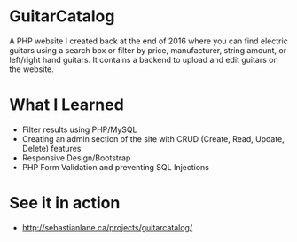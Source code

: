 # GuitarCatalog

A PHP website I created back at the end of 2016 where you can find electric guitars using a search box or filter by price, manufacturer, string amount, or left/right hand guitars. It contains a backend to upload and edit guitars on the website.

# What I Learned

* Filter results using PHP/MySQL
* Creating an admin section of the site with CRUD (Create, Read, Update, Delete) features 
* Responsive Design/Bootstrap
* PHP Form Validation and preventing SQL Injections

# See it in action

* http://sebastianlane.ca/projects/guitarcatalog/
